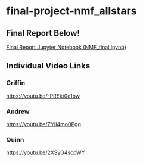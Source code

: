 # final-project-nmf_allstars
## Final Report Below!
[Final Report Jupyter Notebook (NMF_final.ipynb)](https://github.com/QColeman97/NMF-All-Stars/blob/master/NMF_final.ipynb)

## Individual Video Links
### Griffin 
https://youtu.be/-PREkt0e1bw

### Andrew
https://youtu.be/ZYjI4mo0Pgg

### Quinn
https://youtu.be/2XSyG4scpWY

